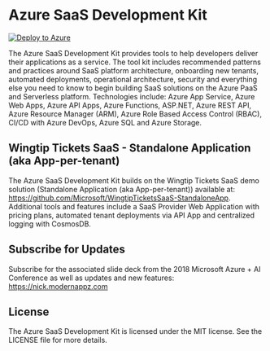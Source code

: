 # Azure SaaS Development Kit
[![Deploy to Azure](http://azuredeploy.net/deploybutton.png)](https://azuredeploy.net/)

The Azure SaaS Development Kit provides tools to help developers deliver their applications as a service.  The tool kit includes recommended patterns and practices around SaaS platform architecture, onboarding new tenants, automated deployments, operational architecture, security and everything else you need to know to begin building SaaS solutions on the Azure PaaS and Serverless platform.   Technologies include:  Azure App Service, Azure Web Apps, Azure API Apps, Azure Functions, ASP.NET, Azure REST API, Azure Resource Manager (ARM), Azure Role Based Access Control (RBAC), CI/CD with Azure DevOps, Azure SQL and Azure Storage. 

## Wingtip Tickets SaaS - Standalone Application (aka App-per-tenant)
The Azure SaaS Development Kit builds on the Wingtip Tickets SaaS demo solution (Standalone Application (aka App-per-tenant)) available at:  https://github.com/Microsoft/WingtipTicketsSaaS-StandaloneApp.  Additional tools and features include a SaaS Provider Web Application with pricing plans, automated tenant deployments via API App and centralized logging with CosmosDB.

## Subscribe for Updates
Subscribe for the associated slide deck from the 2018 Microsoft Azure + AI Conference as well as updates and new features:  https://nick.modernappz.com   


## License
The Azure SaaS Development Kit is licensed under the MIT license. See the LICENSE file for more details.